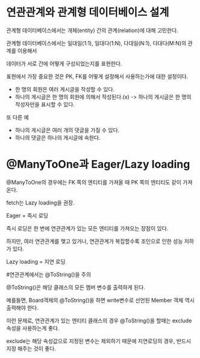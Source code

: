 # 연관관계와 관계형 데이터베이스 설계

관계형 데이터베이스에서는 개체(entity) 간의 관계(relation)에 대해 고민한다.

관계형 데이터베이스에서는 일대일(1:1), 일대다(1:N), 다대일(N:1), 다대다(M:N)의 관계를 이용해서 

데이터가 서로 간에 어떻게 구성되었는지를 표현한다.

표현에서 가장 중요한 것은 PK, FK를 어떻게 설정해서 사용하는가에 대한 설정이다.

* 한 명의 회원은 여러 게시글을 작성할 수 있다.
* 하나의 게시글은 한 명의 회원에 의해서 작성된다.(x) -> 하나의 게시글은 한 명의 작성자만을 표시할 수 있다.

또 다른 예
* 하나의 게시글은 여러 개의 댓글을 가질 수 있다.
* 하나의 댓글은 하나의 게시글에 속한다.


# @ManyToOne과 Eager/Lazy loading

@ManyToOne의 경우에는 FK 쪽의 엔티티를 가져올 때 PK 쪽의 엔티티도 같이 가져온다.

fetch는 Lazy loading을 권장.

Eager = 즉시 로딩

즉시 로딩은 한 번에 연관관계가 있는 모든 엔티티를 가져오는 장점이 있다.

하지만, 여러 연관관계를 맺고 있거나, 연관관계가 복잡할수록 조인으로 인한 성능 저하가 있다.

Lazy loading = 지연 로딩

#연관관계에서는 @ToString()을 주의

@ToString()은 해당 클래스의 모든 멤버 변수를 출력하게 된다.

예를들면, Board객체의 @ToString()을 하면 write변수로 선언된 Member 객체 역시 출력해야 한다.

이런 문제로, 연관관계가 있는 엔티티 클래스의 경우 @ToString()을 할때는 exclude 속성을 사용하는게 좋다.

exclude는 해당 속성값으로 지정된 변수는 제외하기 때문에 지연로딩의 경우, 반드시 지정 해주는 것이 좋다.

